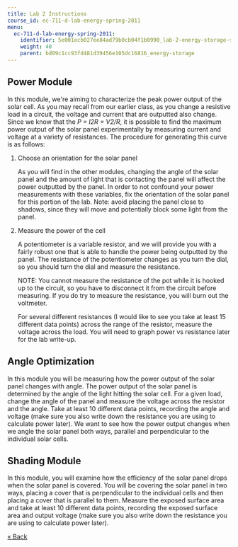 ```yaml
---
title: Lab 2 Instructions
course_id: ec-711-d-lab-energy-spring-2011
menu:
  ec-711-d-lab-energy-spring-2011:
    identifier: 5e001ecb027ee84ad79b0cb04f1b0990_lab-2-energy-storage-solar-panel
    weight: 40
    parent: bd09c1cc93fd481d39456e105dc16816_energy-storage
---
```

Power Module
------------

In this module, we're aiming to characterize the peak power output of the solar cell. As you may recall from our earlier class, as you change a resistive load in a circuit, the voltage and current that are outputted also change. Since we know that the _P = I2R = V2/R_, it is possible to find the maximum power output of the solar panel experimentally by measuring current and voltage at a variety of resistances. The procedure for generating this curve is as follows:

1.  Choose an orientation for the solar panel
    
    As you will find in the other modules, changing the angle of the solar panel and the amount of light that is contacting the panel will affect the power outputted by the panel. In order to not confound your power measurements with these variables, fix the orientation of the solar panel for this portion of the lab. Note: avoid placing the panel close to shadows, since they will move and potentially block some light from the panel.
    
2.  Measure the power of the cell
    
    A potentiometer is a variable resistor, and we will provide you with a fairly robust one that is able to handle the power being outputted by the panel. The resistance of the potentiometer changes as you turn the dial, so you should turn the dial and measure the resistance.
    
    NOTE: You cannot measure the resistance of the pot while it is hooked up to the circuit, so you have to disconnect it from the circuit before measuring. If you do try to measure the resistance, you will burn out the voltmeter.
    
    For several different resistances (I would like to see you take at least 15 different data points) across the range of the resistor, measure the voltage across the load. You will need to graph power vs resistance later for the lab write-up.
    

Angle Optimization
------------------

In this module you will be measuring how the power output of the solar panel changes with angle. The power output of the solar panel is determined by the angle of the light hitting the solar cell. For a given load, change the angle of the panel and measure the voltage across the resistor and the angle. Take at least 10 different data points, recording the angle and voltage (make sure you also write down the resistance you are using to calculate power later). We want to see how the power output changes when we angle the solar panel both ways, parallel and perpendicular to the individual solar cells.

Shading Module
--------------

In this module, you will examine how the efficiency of the solar panel drops when the solar panel is covered. You will be covering the solar panel in two ways, placing a cover that is perpendicular to the individual cells and then placing a cover that is parallel to them. Measure the exposed surface area and take at least 10 different data points, recording the exposed surface area and output voltage (make sure you also write down the resistance you are using to calculate power later).

[« Back](./resolveuid/09983496dbeb7fa69b6e295c146cbe57)